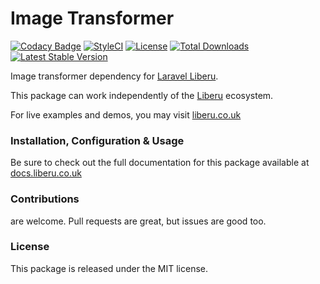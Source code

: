 # Image Transformer

[![Codacy Badge](https://app.codacy.com/project/badge/Grade/99b147a473854c5bba33e7f8b83e35ba)](https://www.codacy.com/gh/laravel-liberu/image-transformer?utm_source=github.com&amp;utm_medium=referral&amp;utm_content=laravel-liberu/image-transformer&amp;utm_campaign=Badge_Grade) 
[![StyleCI](https://github.styleci.io/repos/96102464/shield?branch=master)](https://github.styleci.io/repos/96102464)
[![License](https://poser.pugx.org/laravel-liberu/image-transformer/license)](https://packagist.org/packages/laravel-liberu/image-transformer)
[![Total Downloads](https://poser.pugx.org/laravel-liberu/image-transformer/downloads)](https://packagist.org/packages/laravel-liberu/image-transformer)
[![Latest Stable Version](https://poser.pugx.org/laravel-liberu/image-transformer/version)](https://packagist.org/packages/laravel-liberu/image-transformer)

Image transformer dependency for [Laravel Liberu](https://github.com/laravel-liberu/Liberu).

This package can work independently of the [Liberu](https://github.com/laravel-liberu/Liberu) ecosystem.

For live examples and demos, you may visit [liberu.co.uk](https://www.liberu.co.uk)

### Installation, Configuration & Usage

Be sure to check out the full documentation for this package available at [docs.liberu.co.uk](https://docs.liberu.co.uk/backend/image-transformer.html)

### Contributions

are welcome. Pull requests are great, but issues are good too.

### License

This package is released under the MIT license.
